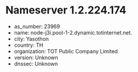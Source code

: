 # Nameserver 1.2.224.174

* as_number: 23969
* name: node-j3i.pool-1-2.dynamic.totinternet.net.
* city: Yasothon
* country: TH
* organization: TOT Public Company Limited
* version: Unknown
* dnssec: Unknown
